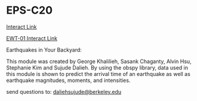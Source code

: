 # EPS-C20

[Interact Link](http://datahub.berkeley.edu/user-redirect/interact?account=ds-modules&repo=EPS-C20&branch=master&path=)

[EWT-01 Interact Link](http://bit.ly/epsmodule)

Earthquakes in Your Backyard: 

This module was created by George Khalilieh, Sasank Chaganty, Alvin Hsu, Stephanie Kim and Sujude Dalieh. By using the obspy library, data used in this module is shown to predict the arrival time of an earthquake as well as earthquake magnitudes, moments, and intensities. 

send questions to: daliehsujude@berkeley.edu
